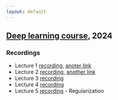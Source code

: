 ```yaml
---
layout: default
---
```


## [Deep learning course](/suppl/dl/dl2024/), 2024

### Recordings
* Lecture 1 [recording](https://sce-ac-il.zoom.us/rec/share/Za6RPn2WwSa2NrnfecjxNkLGoVsysMbtNpotLcMsxZwRqyj_5oqs4mUmYxws78dX.mhtutrIkf0CZD5GH), [anoter link](https://objectstorage.il-jerusalem-1.oraclecloud.com/n/frrgqfrxhcca/b/scevideo/o/d5/d5932b54bc6d6184fa172bc8cd86c1583ccb3f62.mp4)
* Lecture 2 [recording](https://sce-ac-il.zoom.us/rec/share/2xPYqQ-iQTa1yZ7Nylcsev8Ozf8yl3ydUsNv3F0_uFQzhASCqvnIUona4PDu7x9U.EsWvIe1ShKFBnbQ_?startTime=1706685769000), [another link](https://objectstorage.il-jerusalem-1.oraclecloud.com/n/frrgqfrxhcca/b/scevideo/o/ff/ff58e3098408e051a9be8b2730a7938a22752cc9.mp4)
* Lecture 3 [recording](https://sce-ac-il.zoom.us/rec/share/vPRlUdH3JujRmq_ufdAppOp_Ji_JVnG2Gt0v_WSnxOZp2QrtaKibA80FW5McX1lV.-FfGZvjFGhvOiZFr?startTime=1707895658000)
* Lecture 4 [recording](https://sce-ac-il.zoom.us/rec/share/pJ5Ho42w41CJjncIiMa6vna8FWrO7fZqX_-9iqCvpUZrKgeTQ66Z-EAqHrUfwfdL.HyncBkunncl59oe7?startTime=1708500192000)
* Lecture 5 [recording](https://sce-ac-il.zoom.us/rec/share/wAu2cDJBKDKcV3zoC0K86deCW1ngXV3d57mjGIc_Yo_HrVfjcK61q1y9Nxc7c6L8.XJtupVu5elLbdBly?startTime=1709104554000) - Regularization
